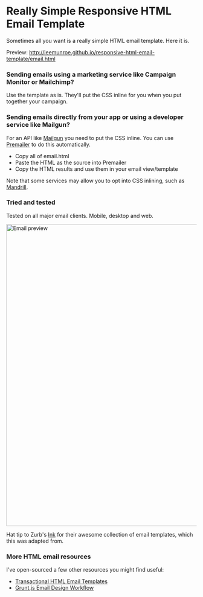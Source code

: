 # Really Simple Responsive HTML Email Template

Sometimes all you want is a really simple HTML email template. Here it is.

Preview: http://leemunroe.github.io/responsive-html-email-template/email.html

### Sending emails using a marketing service like Campaign Monitor or Mailchimp?

Use the template as is. They'll put the CSS inline for you when you put together your campaign.


### Sending emails directly from your app or using a developer service like Mailgun?

For an API like [Mailgun](http://www.mailgun.com)  you need to put the CSS inline. You can use [Premailer](http://premailer.dialect.ca/) to do this automatically.

* Copy all of email.html
* Paste the HTML as the source into Premailer
* Copy the HTML results and use them in your email view/template

Note that some services may allow you to opt into CSS inlining, such as
[Mandrill](http://help.mandrill.com/entries/24460141-Does-Mandrill-inline-CSS-automatically-).

### Tried and tested

Tested on all major email clients. Mobile, desktop and web. 

<img src="http://i.imgur.com/TtYvCTr.jpg" alt="Email preview" width="800">

Hat tip to Zurb's [Ink](http://zurb.com/ink/) for their awesome collection of email templates, which this was adapted from.

### More HTML email resources

I've open-sourced a few other resources you might find useful:

* [Transactional HTML Email Templates](https://github.com/mailgun/transactional-email-templates)
* [Grunt.js Email Design Workflow](https://github.com/leemunroe/grunt-email-design)
